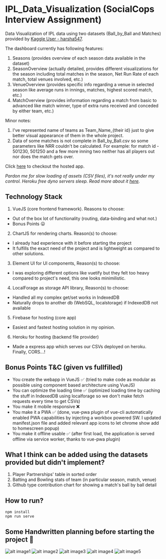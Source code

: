 # IPL_Data_Visualization (SocialCops Interview Assignment)
Data Visualization of IPL data using two datasets (Ball_by_Ball and Matches) provided by [Kaggle User - harsha547](https://kaggle.com/harsha547/indian-premier-league-csv-dataset).

The dashboard currently has following features:
1. Seasons (provides overview of each season data available in the dataset)
2. SeasonOverview (actually detailed, provides different visualizations for the season including total matches in the season, Net Run Rate of each match, total venues involved, etc.)
3. VenueOverview (provides specific info regarding a venue in selected season like average runs in innings, matches, highest scored match, etc.)
4. MatchOverview (provides information regarding a match from basic to advanced like match winner, type of extra runs received and conceded by either team, etc.)

 Minor notes:
 1. I've represented name of teams as Team_Name_{their id} just to give better visual appearance of them in the whole project.
 2. Data of some matches is not complete in Ball_by_Ball.csv so some parameters like NRR couldn't be calculated. For example: for match id - 501230, 501250 and a few more inning two neither has all players out nor does the match gets over.

Click [here](https://ipl-data-visualization.firebaseapp.com) to checkout the hosted app.

_Pardon me for slow loading of assets (CSV files), it's not really under my control. Heroku free dyno servers sleep. Read more about it [here](https://devcenter.heroku.com/articles/dynos#dyno-sleeping)._

## Technology Stack
1. VueJS (core frontend framework). Reasons to choose:
  * Out of the box lot of functionality (routing, data-binding and what not.)
  * Bonus Points 😛

2. ChartJS for rendering charts. Reason(s) to choose:
  * I already had experience with it before starting the project
  * It fulfills the exact need of the project and is lightweight as compared to other solutions.

3. Element UI for UI components, Reason(s) to choose:
  * I was exploring different options like vuetify but they felt too heavy compared to project's need, this one looks minimilistic.

4. LocalForage as storage API library, Reason(s) to choose:
  * Handled all my complex get/set works in IndexedDB
  * Naturally drops to another db (WebSQL, localstorage) if IndexedDB not available

5. Firebase for hosting (core app)
  * Easiest and fastest hosting solution in my opinion.

6. Heroku for hosting (backend file provider)
  * Made a express app which serves our CSVs deployed on heroku. Finally, CORS...!

## Bonus Points T&C (given vs fullfilled)
* You create the webapp in VueJS ✅ (tried to make code as modular as possible using component based architecture using VueJS)
* You can optimize the loading time ✅ (optimized loading time by caching the stuff in IndexedDB using localforage so we don't make fetch requests every time to get CSVs)
* You make it mobile responsive  ❌
* You make it a PWA ✅ (done, vue-pwa plugin of vue-cli automatically enabled PWA capabilities by injecting a workbox powered SW. I updated manifest.json file and added relevant app icons to let chrome show add to homescreen popup)
* You make it offline usable ✅ (after first load, the application is served offline via service worker, thanks to vue-pwa plugin)

## What I think can be added using the datasets provided but didn't implement?
1. Player Partnerships' table in sorted order
2. Batting and Bowling stats of team (in particular season, match, venue)
3. Github type contribution chart for showing a match's ball by ball detail

## How to run?
```
npm install
npm run serve
```

## Some Handwritten planning before starting the project 👀
![alt image1](https://firebasestorage.googleapis.com/v0/b/test-1522465624044.appspot.com/o/4.jpeg?alt=media&token=e22ea8e3-bc07-4080-bfcc-d56b67f855b9)
![alt image2](https://firebasestorage.googleapis.com/v0/b/test-1522465624044.appspot.com/o/5.jpeg?alt=media&token=e435e488-9535-421d-8fbc-3568c40964f3)
![alt image3](https://firebasestorage.googleapis.com/v0/b/test-1522465624044.appspot.com/o/1.jpeg?alt=media&token=fb71e33d-4ad3-41dc-9f46-aa88edf56ea0)
![alt image4](https://firebasestorage.googleapis.com/v0/b/test-1522465624044.appspot.com/o/2.jpeg?alt=media&token=650b4e6b-b964-4c55-96c6-1227b5c6c2d3)
![alt image5](https://firebasestorage.googleapis.com/v0/b/test-1522465624044.appspot.com/o/3.jpeg?alt=media&token=deeb70f7-9635-483e-8c91-0ad4df3206ce)
